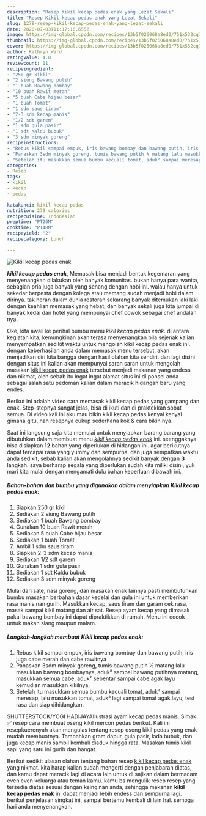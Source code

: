 ```yaml
---
description: "Resep Kikil kecap pedas enak yang Lezat Sekali"
title: "Resep Kikil kecap pedas enak yang Lezat Sekali"
slug: 1278-resep-kikil-kecap-pedas-enak-yang-lezat-sekali
date: 2020-07-03T11:17:16.655Z
image: https://img-global.cpcdn.com/recipes/13b5f026068a8ed0/751x532cq70/kikil-kecap-pedas-enak-foto-resep-utama.jpg
thumbnail: https://img-global.cpcdn.com/recipes/13b5f026068a8ed0/751x532cq70/kikil-kecap-pedas-enak-foto-resep-utama.jpg
cover: https://img-global.cpcdn.com/recipes/13b5f026068a8ed0/751x532cq70/kikil-kecap-pedas-enak-foto-resep-utama.jpg
author: Kathryn Ward
ratingvalue: 4.8
reviewcount: 11
recipeingredient:
- "250 gr kikil"
- "2 siung Bawang putih"
- "1 buah Bawang bombay"
- "10 buah Rawit merah"
- "5 buah Cabe hijau besar"
- "1 buah Tomat"
- "1 sdm saus tiram"
- "2-3 sdm kecap manis"
- "1/2 sdt garem"
- "1 sdm gula pasir"
- "1 sdt Kaldu bubuk"
- "3 sdm minyak goreng"
recipeinstructions:
- "Rebus kikil sampai empuk, iris bawang bombay dan bawang putih, iris juga cabe merah dan cabe rawitnya"
- "Panaskan 3sdm minyak goreng, tumis bawang putih ½ matang lalu masukkan bawang bombaynya, aduk² sampai bawang putihnya matang, masukkan semua cabe, aduk² sebentar sampai cabe agak layu kemudian masukkan kikilnya,"
- "Setelah itu masukkan semua bumbu kecuali tomat, aduk² sampai meresap, lalu masukkan tomat, aduk² lagi sampai tomat agak layu, test rasa dan siap dihidangkan."
categories:
- Resep
tags:
- kikil
- kecap
- pedas

katakunci: kikil kecap pedas 
nutrition: 279 calories
recipecuisine: Indonesian
preptime: "PT26M"
cooktime: "PT48M"
recipeyield: "2"
recipecategory: Lunch

---
```



![Kikil kecap pedas enak](https://img-global.cpcdn.com/recipes/13b5f026068a8ed0/751x532cq70/kikil-kecap-pedas-enak-foto-resep-utama.jpg)

<b><i>kikil kecap pedas enak</i></b>, Memasak bisa menjadi bentuk kegemaran yang menyenangkan dilakukan oleh banyak komunitas. bukan hanya para wanita, sebagian pria juga banyak yang senang dengan hobi ini. walau hanya untuk sekedar berpesta dengan kolega atau memang sudah menjadi hobi dalam dirinya. tak heran dalam dunia restoran sekarang banyak ditemukan laki laki dengan keahlian memasak yang hebat, dan banyak sekali juga kita jumpai di banyak kedai dan hotel yang mempunyai chef cowok sebagai chef andalan nya.

Oke, kita awali ke perihal bumbu menu <i>kikil kecap pedas enak</i>. di antara kegiatan kita, kemungkinan akan terasa menyenangkan bila sejenak kalian menyempatkan sedikit waktu untuk mengolah kikil kecap pedas enak ini. dengan keberhasilan anda dalam memasak menu tersebut, akan menjadikan diri kita bangga dengan hasil olahan kita sendiri. dan lagi disini dengan situs ini kalian akan mempunyai saran saran untuk mengolah masakan <u>kikil kecap pedas enak</u> tersebut menjadi makanan yang endess dan nikmat, oleh sebab itu ingat ingat alamat situs ini di ponsel anda sebagai salah satu pedoman kalian dalam meracik hidangan baru yang endes.

Berikut ini adalah video cara memasak kikil kecap pedas yang gampang dan enak. Step-stepnya sangat jelas, bisa di ikuti dan di praktekkan sobat semua. Di video kali ini aku mau bikin kikil kecap pedas kenyal kenyal gimana gitu, nah resepnya cukup sederhana kok &amp; cara bikin nya.


Saat ini langsung saja kita memulai untuk menyiapkan barang barang yang dibutuhkan dalam membuat menu <u><i>kikil kecap pedas enak</i></u> ini. seenggaknya bisa disiapkan <b>12</b> bahan yang diperlukan di hidangan ini. agar berikutnya dapat tercapai rasa yang yummy dan sempurna. dan juga sempatkan waktu anda sedikit, sebab kalian akan mengolahnya sedikit banyak dengan <b>3</b> langkah. saya berharap segala yang diperlukan sudah kita miliki disini, yuk mari kita mulai dengan mengamati dulu bahan keperluan dibawah ini.

<!--inarticleads1-->

##### Bahan-bahan dan bumbu yang digunakan dalam menyiapkan Kikil kecap pedas enak:

1. Siapkan 250 gr kikil
1. Sediakan 2 siung Bawang putih
1. Sediakan 1 buah Bawang bombay
1. Gunakan 10 buah Rawit merah
1. Sediakan 5 buah Cabe hijau besar
1. Sediakan 1 buah Tomat
1. Ambil 1 sdm saus tiram
1. Siapkan 2-3 sdm kecap manis
1. Sediakan 1/2 sdt garem
1. Gunakan 1 sdm gula pasir
1. Sediakan 1 sdt Kaldu bubuk
1. Sediakan 3 sdm minyak goreng


Mulai dari sate, nasi goreng, dan masakan enak lainnya pasti membutuhkan bumbu masakan berbahan dasar kedelai dan gula ini untuk memberikan rasa manis nan gurih. Masukkan kecap, saus tiram dan garam cek rasa, masak sampai kikil matang dan air sat. Resep ayam kecap yang dimasak pakai bawang bombay ini dapat dipraktikkan di rumah. Menu ini cocok untuk makan siang maupun malam. 

<!--inarticleads2-->

##### Langkah-langkah membuat Kikil kecap pedas enak:

1. Rebus kikil sampai empuk, iris bawang bombay dan bawang putih, iris juga cabe merah dan cabe rawitnya
1. Panaskan 3sdm minyak goreng, tumis bawang putih ½ matang lalu masukkan bawang bombaynya, aduk² sampai bawang putihnya matang, masukkan semua cabe, aduk² sebentar sampai cabe agak layu kemudian masukkan kikilnya,
1. Setelah itu masukkan semua bumbu kecuali tomat, aduk² sampai meresap, lalu masukkan tomat, aduk² lagi sampai tomat agak layu, test rasa dan siap dihidangkan.


SHUTTERSTOCK/YOGI HADIJAYAIlustrasi ayam kecap pedas manis. Simak ✅ resep cara membuat oseng kikil mercon pedas berikut. Kali ini resepkuerenyah akan mengulas tentang resep oseng kikil pedas yang enak mudah membuatnya. Tambahkan gram dapur, gula pasir, lada bubuk, dan juga kecap manis sambil kembali diaduk hingga rata. Masakan tumis kikil sapi yang satu ini gurih dan hangat. 

Berikut sedikit ulasan olahan tentang bahan resep <u>kikil kecap pedas enak</u> yang nikmat. kita harap kalian sudah mengerti dengan penjabaran diatas, dan kamu dapat meracik lagi di acara lain untuk di sajikan dalam bermacam even even keluarga atau teman kamu. kamu bs mengulik resep resep yang tersedia diatas sesuai dengan keinginan anda, sehingga makanan <b>kikil kecap pedas enak</b> ini dapat menjadi lebih endess dan sempurna lagi. berikut penjelasan singkat ini, sampai bertemu kembali di lain hal. semoga hari anda menyenangkan.
